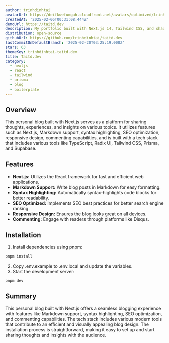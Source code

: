 ```yaml
---
author: trinhdinhtai
avatarUrl: https://deifkwefumgah.cloudfront.net/avatars/optimized/trinhdinhtai-taitd.dev-avatar-128.webp
createdAt: '2025-02-06T00:31:08.444Z'
demoUrl: https://taitd.dev
description: My portfolio built with Next.js 14, Tailwind CSS, and shadcn-ui.
distribution: open-source
githubUrl: https://github.com/trinhdinhtai/taitd.dev
lastCommitOnDefaultBranch: '2025-02-20T03:25:19.000Z'
stars: 63
themeKey: trinhdinhtai-taitd.dev
title: Taitd.dev
category:
  - nextjs
  - react
  - tailwind
  - prisma
  - blog
  - boilerplate
---
```

## Overview
This personal blog built with Next.js serves as a platform for sharing thoughts, experiences, and insights on various topics. It utilizes features such as Next.js, Markdown support, syntax highlighting, SEO optimization, responsive design, commenting capabilities, and is built with a tech stack that includes various tools like TypeScript, Radix UI, Tailwind CSS, Prisma, and Supabase.

## Features
- **Next.js:** Utilizes the React framework for fast and efficient web applications.
- **Markdown Support:** Write blog posts in Markdown for easy formatting.
- **Syntax Highlighting:** Automatically syntax-highlights code blocks for better readability.
- **SEO Optimized:** Implements SEO best practices for better search engine ranking.
- **Responsive Design:** Ensures the blog looks great on all devices.
- **Commenting:** Engage with readers through platforms like Disqus.

## Installation
1. Install dependencies using pnpm:
```bash
pnpm install
```
2. Copy .env.example to .env.local and update the variables.
3. Start the development server:
```bash
pnpm dev
```

## Summary
This personal blog built with Next.js offers a seamless blogging experience with features like Markdown support, syntax highlighting, SEO optimization, and commenting capabilities. The tech stack includes various modern tools that contribute to an efficient and visually appealing blog design. The installation process is straightforward, making it easy to set up and start sharing thoughts and insights with the audience.